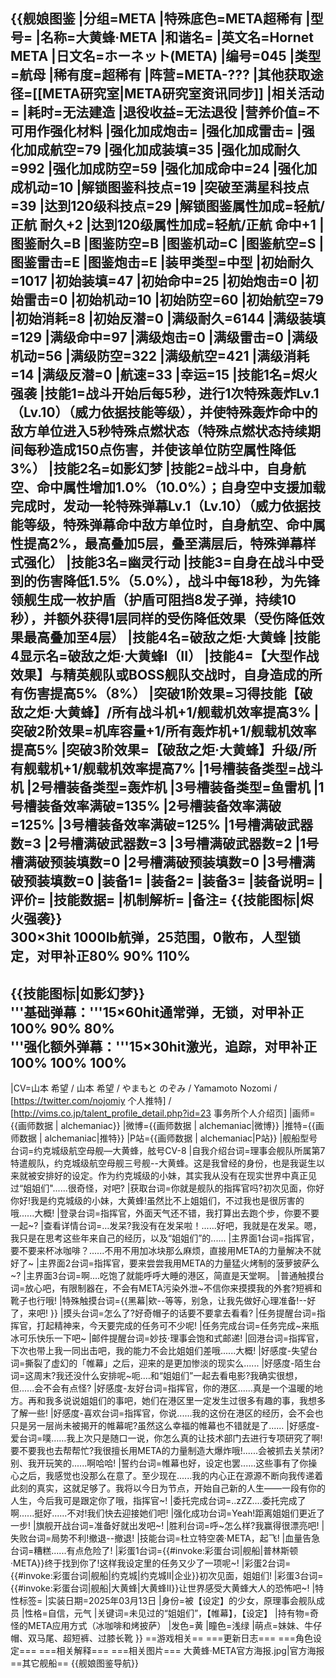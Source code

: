 {{舰娘图鉴
|分组=META
|特殊底色=META超稀有
|型号=
|名称=大黄蜂·META
|和谐名=
|英文名=Hornet META
|日文名=ホーネット(META)
|编号=045
|类型=航母
|稀有度=超稀有
|阵营=META-???
|其他获取途径=[[META研究室|META研究室资讯同步]]<!-- <br>[[META研究室#信标档案|信标档案]] -->
|相关活动=
|耗时=无法建造
|退役收益=无法退役
|营养价值=不可用作强化材料
|强化加成炮击=
|强化加成雷击=
|强化加成航空=79
|强化加成装填=35
|强化加成耐久=992
|强化加成防空=59
|强化加成命中=24
|强化加成机动=10
|解锁图鉴科技点=19
|突破至满星科技点=39
|达到120级科技点=29
|解锁图鉴属性加成=轻航/正航 耐久+2
|达到120级属性加成=轻航/正航 命中+1
|图鉴耐久=B
|图鉴防空=B
|图鉴机动=C
|图鉴航空=S
|图鉴雷击=E
|图鉴炮击=E
|装甲类型=中型
|初始耐久=1017
|初始装填=47
|初始命中=25
|初始炮击=0
|初始雷击=0
|初始机动=10
|初始防空=60
|初始航空=79
|初始消耗=8
|初始反潜=0
|满级耐久=6144
|满级装填=129
|满级命中=97
|满级炮击=0
|满级雷击=0
|满级机动=56
|满级防空=322
|满级航空=421
|满级消耗=14
|满级反潜=0
|航速=33
|幸运=15
|技能1名=烬火强袭
|技能1=战斗开始后每5秒，进行1次特殊轰炸Lv.1（Lv.10）（威力依据技能等级），并使特殊轰炸命中的敌方单位进入5秒特殊点燃状态（特殊点燃状态持续期间每秒造成150点伤害，并使该单位防空属性降低3%）
|技能2名=如影幻梦
|技能2=战斗中，自身航空、命中属性增加1.0%（10.0%）；自身空中支援加载完成时，发动一轮特殊弹幕Lv.1（Lv.10）（威力依据技能等级，特殊弹幕命中敌方单位时，自身航空、命中属性提高2%，最高叠加5层，叠至满层后，特殊弹幕样式强化）
|技能3名=幽灵行动
|技能3=自身在战斗中受到的伤害降低1.5%（5.0%），战斗中每18秒，为先锋领舰生成一枚护盾（护盾可阻挡8发子弹，持续10秒），并额外获得1层同样的受伤降低效果（受伤降低效果最高叠加至4层）
|技能4名=破敌之炬·大黄蜂
|技能4显示名=破敌之炬·大黄蜂I（II）
|技能4=【大型作战效果】与精英舰队或BOSS舰队交战时，自身造成的所有伤害提高5%（8%）
|突破1阶效果=习得技能【破敌之炬·大黄蜂】/所有战斗机+1/舰载机效率提高3%
|突破2阶效果=机库容量+1/所有轰炸机+1/舰载机效率提高5%
|突破3阶效果=【破敌之炬·大黄蜂】升级/所有舰载机+1/舰载机效率提高7%
|1号槽装备类型=战斗机
|2号槽装备类型=轰炸机
|3号槽装备类型=鱼雷机
|1号槽装备效率满破=135%
|2号槽装备效率满破=125%
|3号槽装备效率满破=125%
|1号槽满破武器数=3
|2号槽满破武器数=3
|3号槽满破武器数=2
|1号槽满破预装填数=0
|2号槽满破预装填数=0
|3号槽满破预装填数=0
|装备1=
|装备2=
|装备3=
|装备说明=
|评价=
|技能数据=
|机制解析=
|备注=
{{技能图标|烬火强袭}}<br>
300×3hit 1000lb航弹，25范围，0散布，人型锁定，对甲补正80% 90% 110%<br>
----
{{技能图标|如影幻梦}}<br>
'''基础弹幕：'''15×60hit通常弹，无锁，对甲补正100% 90% 80%<br>
'''强化额外弹幕：'''15×30hit激光，追踪，对甲补正100% 100% 100%<br>
----
|CV=山本 希望 / 山本 希望 / やまもと のぞみ / Yamamoto Nozomi / [https://twitter.com/nojomiy 个人推特] / [http://vims.co.jp/talent_profile_detail.php?id=23 事务所个人介绍页]
|画师={{画师数据 | alchemaniac}}
|微博={{画师数据 | alchemaniac|微博}}
|推特={{画师数据 | alchemaniac|推特}}
|P站={{画师数据 | alchemaniac|P站}}
|舰船型号台词=约克城级航空母舰—大黄蜂，舷号CV-8
|自我介绍台词=理事会舰队所属第7特遣舰队，约克城级航空母舰三号舰--大黄蜂。这是我曾经的身份，也是我诞生以来就被安排好的设定。作为约克城级的小妹，其实我从没有在现实世界中真正见过“姐姐们"......很奇怪，对吧?
|获取台词=你就是舰队的指挥官吗?初次见面，你好你好!我是约克城级的小妹，大黄蜂!虽然比不上姐姐们，不过我也是很厉害的哦......大概!
|登录台词=指挥官，外面天气还不错，我打算出去跑个步，你要不要一起~?
|查看详情台词=…发呆?我没有在发呆啦！......好吧，我就是在发呆。嗯，我只是在思考这些年来自己的经历，以及“姐姐们”的......
|主界面1台词=指挥官，要不要来杯冰咖啡？......不用不用加冰块那么麻烦，直接用META的力量解决不就好了~
|主界面2台词=指挥官，要来尝尝我用META的力量猛火烤制的菠萝披萨么~?
|主界面3台词=啊.…吃饱了就能呼呼大睡的港区，简直是天堂啊。
|普通触摸台词=放心吧，有限制器在，不会有META污染外泄~不信你来摸摸我的外套?短裤和靴子也行哦!
|特殊触摸台词={{黑幕|欸--等等，别急，让我先做好心理准备!--好了，来吧! }}
|摸头台词=怎么了?好奇帽子的话要不要拿去看看?
|任务提醒台词=指挥官，打起精神来，今天要完成的任务可不少呢!
|任务完成台词=任务完成~来瓶冰可乐快乐一下吧~
|邮件提醒台词=妙技·理事会饱和式邮递!
|回港台词=指挥官，下次也带上我一同出击吧，我的能力不会比姐姐们差哦......大概!
|好感度-失望台词=撕裂了虚幻的「帷幕」之后，迎来的是更加惨淡的现实么......
|好感度-陌生台词=这周末?我还没什么安排呢~呃.…和“姐姐们”一起去看电影?我确实很想，但......会不会有点怪?
|好感度-友好台词=指挥官，你的港区......真是一个温暖的地方。再和我多说说姐姐们的事吧，她们在港区里一定发生过很多有趣的事，我想多了解一些!
|好感度-喜欢台词=指挥官，你说......我的这份在港区的经历，会不会也只是另一层尚未被揭开的帷幕呢?虽然这么幸福的帷幕也不错就是了......
|好感度-爱台词=噗……我上次只是随口一说，你怎么真的让技术部门去进行专项研究了啊!要不要我也去帮帮忙?我很擅长用META的力量制造大爆炸哦!......会被抓去关禁闭?别、我开玩笑的......啊哈哈!
|誓约台词=帷幕也好，设定也罢......这些事有了你操心之后，我感觉也没那么在意了。至少现在......我的内心正在源源不断向我传递着此刻的真实，这就足够了。我将以今日为节点，开始自己新的人生——一段有你的人生，今后我可是跟定你了哦，指挥官~!
|委托完成台词=..zZZ....委托完成了啊......挺好......不对!我们快去迎接她们吧!
|强化成功台词=Yeah!距离姐姐们更近了一步!
|旗舰开战台词=准备好就出发吧~!
|胜利台词=呼~怎么样?我赢得很漂亮吧!
|失败台词=局势不利!撤退--撤退!
|技能台词=杜立特空袭·META，起飞!
|血量告急台词=糟糕......有点危险了!
|彩蛋1台词={{#invoke:彩蛋台词|舰船|普林斯顿·META}}终于找到你了!这样我设定里的任务又少了一项呢~!
|彩蛋2台词={{#invoke:彩蛋台词|舰船|约克城|约克城II|企业}}初次见面，姐姐们!
|彩蛋3台词={{#invoke:彩蛋台词|舰船|大黄蜂|大黄蜂II}}让世界感受大黄蜂大人的恐怖吧~!
|特性标签=
|实装日期=2025年03月13日
|身份=被【设定】的少女，原理事会舰队成员
|性格=自信，元气
|关键词=未见过的“姐姐们”，【帷幕】，【设定】
|持有物=奇怪的META应用方式（冰咖啡和烤披萨）
|发色=黄
|瞳色=浅绿
|萌点=妹妹、牛仔帽、双马尾、超短裤、过膝长靴
}}
==游戏相关==
===更新日志===
===角色设定===
===相关解释===
===相关图片===
<gallery mode="packed" heights="250px">
大黄蜂·META官方海报.jpg|官方海报
</gallery>
==其它舰船==
{{舰娘图鉴导航}}